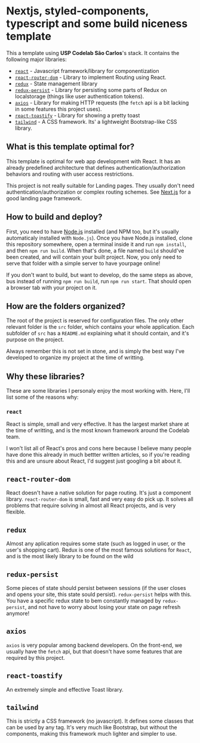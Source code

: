 # Nextjs, styled-components, typescript and some build niceness template

This a template using **USP Codelab São Carlos**'s stack. It contains the following major libraries:

- [`react`](https://reactjs.org/) - Javascript framework/library for componentization
- [`react-router-dom`](https://reactrouter.com/web/guides/quick-start) - Library to implement Routing using React.
- [`redux`](https://redux.js.org/) - State management library
- [`redux-persist`](https://github.com/rt2zz/redux-persist) - Library for persisting some parts of Redux on localstorage (things like user authentication tokens).
- [`axios`](https://github.com/axios/axios) - Library for making HTTP requests (the `fetch` api is a bit lacking in some features this project uses).
- [`react-toastify`](https://github.com/fkhadra/react-toastify) - Library for showing a pretty toast
- [`tailwind`](https://tailwindcss.com/) - A CSS framework. Its' a lightweight Bootstrap-like CSS library.

## What is this template optimal for?

This template is optimal for web app development with React. It has an already predefined architecture that defines authentication/authorization behaviors and routing with user access restrictions.

This project is not really suitable for Landing pages. They usually don't need authentication/authorization or complex routing schemes. See [Next.js](https://nextjs.org/) for a good landing page framework.

## How to build and deploy?

First, you need to have [Node.js](https://nodejs.org/) installed (and NPM too, but it's usually automaticaly installed with `Node.js`). Once you have Node.js installed, clone this repository somewhere, open a terminal inside it and run `npm install`, and then `npm run build`. When that's done, a file named `build` should've been created, and will contain your built project. Now, you only need to serve that folder with a simple server to have yourpage online!

If you don't want to build, but want to develop, do the same steps as above, bus instead of running `npm run build`, run `npm run start`. That should open a browser tab with your project on it.

## How are the folders organized?

The root of the project is reserved for configuration files. The only other relevant folder is the `src` folder, which contains your whole application. Each subfolder of `src` has a `README.md` explaining what it should contain, and it's purpose on the project.

Always remember this is not set in stone, and is simply the best way I've developed to organize my project at the time of writting.

## Why these libraries?

These are some libraries I personaly enjoy the most working with. Here, I'll list some of the reasons why:

### `react`

React is simple, small and very effective. It has the largest market share at the time of writting, and is the most known framework around the Codelab team.

I won't list all of React's pros and cons here because I believe many people have done this already in much bettter written articles, so if you're reading this and are unsure about React, I'd suggest just googling a bit about it.

## `react-router-dom`

React doesn't have a native solution for page routing. It's just a component library. `react-router-dom` is small, fast and very easy do pick up. It solves all problems that require solving in almost all React projects, and is very flexible.

## `redux`

Almost any aplication requires some state (such as logged in user, or the user's shopping cart). Redux is one of the most famous solutions for `React`, and is the most likely library to be found on the wild

## `redux-persist`

Some pieces of state should persist between sessions (if the user closes and opens your site, this state sould persist). `redux-persist` helps with this. You have a specific redux state to bem constantly managed by `redux-persist`, and not have to worry about losing your state on page refresh anymore!

## `axios`

`axios` is very popular among backend developers. On the front-end, we usually have the `fetch` api, but that doesn't have some features that are required by this project.

## `react-toastify`

An extremely simple and effective Toast library.

## `tailwind`

This is strictly a CSS framework (no javascript). It defines some classes that can be used by any tag. It's very much like Bootstrap, but without the components, making this framework much lighter and simpler to use.